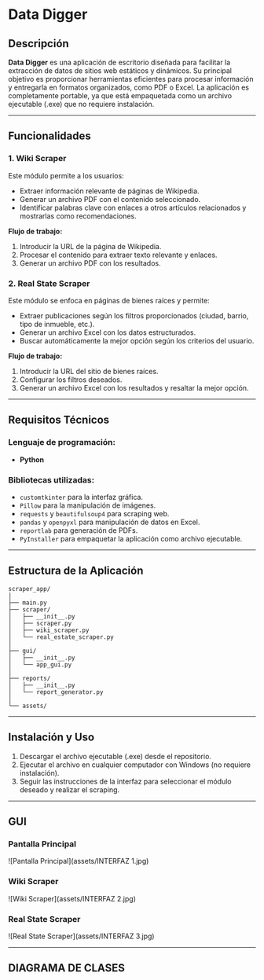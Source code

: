 # Data Digger

## Descripción
**Data Digger** es una aplicación de escritorio diseñada para facilitar la extracción de datos de sitios web estáticos y dinámicos. Su principal objetivo es proporcionar herramientas eficientes para procesar información y entregarla en formatos organizados, como PDF o Excel. La aplicación es completamente portable, ya que está empaquetada como un archivo ejecutable (.exe) que no requiere instalación.

---

## Funcionalidades

### 1. Wiki Scraper
Este módulo permite a los usuarios:
- Extraer información relevante de páginas de Wikipedia.
- Generar un archivo PDF con el contenido seleccionado.
- Identificar palabras clave con enlaces a otros artículos relacionados y mostrarlas como recomendaciones.

**Flujo de trabajo:**
1. Introducir la URL de la página de Wikipedia.
2. Procesar el contenido para extraer texto relevante y enlaces.
3. Generar un archivo PDF con los resultados.

### 2. Real State Scraper
Este módulo se enfoca en páginas de bienes raíces y permite:
- Extraer publicaciones según los filtros proporcionados (ciudad, barrio, tipo de inmueble, etc.).
- Generar un archivo Excel con los datos estructurados.
- Buscar automáticamente la mejor opción según los criterios del usuario.

**Flujo de trabajo:**
1. Introducir la URL del sitio de bienes raíces.
2. Configurar los filtros deseados.
3. Generar un archivo Excel con los resultados y resaltar la mejor opción.

---

## Requisitos Técnicos

### Lenguaje de programación:
- **Python**

### Bibliotecas utilizadas:
- `customtkinter` para la interfaz gráfica.
- `Pillow` para la manipulación de imágenes.
- `requests` y `beautifulsoup4` para scraping web.
- `pandas` y `openpyxl` para manipulación de datos en Excel.
- `reportlab` para generación de PDFs.
- `PyInstaller` para empaquetar la aplicación como archivo ejecutable.

---

## Estructura de la Aplicación

```
scraper_app/
│
├── main.py             
├── scraper/
│   ├── __init__.py
│   ├── scraper.py       
│   ├── wiki_scraper.py  
│   └── real_estate_scraper.py 
│
├── gui/
│   ├── __init__.py
│   └── app_gui.py       
│
├── reports/
│   ├── __init__.py
│   └── report_generator.py  
│
└── assets/              
```

---

## Instalación y Uso

1. Descargar el archivo ejecutable (.exe) desde el repositorio.
2. Ejecutar el archivo en cualquier computador con Windows (no requiere instalación).
3. Seguir las instrucciones de la interfaz para seleccionar el módulo deseado y realizar el scraping.

---

## GUI

### Pantalla Principal
![Pantalla Principal](assets/INTERFAZ 1.jpg)

### Wiki Scraper
![Wiki Scraper](assets/INTERFAZ 2.jpg)

### Real State Scraper
![Real State Scraper](assets/INTERFAZ 3.jpg)

---
## DIAGRAMA DE CLASES
